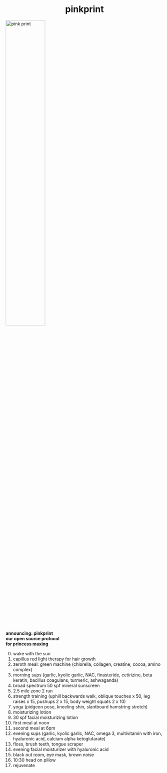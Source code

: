 <p align="center">
  <h1 style="text-align:center;">pinkprint</h1>
  <img src="https://github.com/jaderiverstokes/pinkprint/assets/9206704/4c6dc0fb-143c-4e6f-b0b7-3746983b33a9" alt="pink print" style="width:50%;"><br/>
  <b>announcing: pinkprint<br/>
  our open source protocol<br/>
  for princess maxing<br/></b>
</p>




0. wake with the sun
0. capillus red light therapy for hair growth
0. zeroth meal: green machine (chlorella, collagen, creatine, cocoa, amino complex)
0. morning sups (garlic, kyolic garlic, NAC, finasteride, cetirizine, beta keratin, bacillus coagulans, turmeric, ashwaganda)
0. broad spectrum 50 spf mineral sunscreen
0. 2.5 mile zone 2 run
0. strength training (uphill backwards walk, oblique touches x 50, leg raises x 15, pushups 2 x 15, body weight squats 2 x 10)
0. yoga (pidgeon pose, kneeling shin, slantboard hamstring stretch)
0. moisturizing lotion
0. 30 spf facial moisturizing lotion
0. first meal at noon
0. second meal at 6pm
0. evening sups (garlic, kyolic garlic, NAC, omega 3, multivitamin with iron, hyaluronic acid, calcium alpha ketoglutarate)
0. floss, brush teeth, tongue scraper
0. evening facial moisturizer with hyaluronic acid
0. black out room, eye mask, brown noise
0. 10:30 head on pillow
0. rejuvenate
